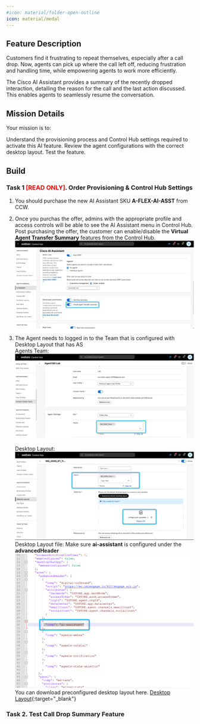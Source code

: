```yaml
---
#icon: material/folder-open-outline
icon: material/medal
---
```

## Feature Description

Customers find it frustrating to repeat themselves, especially after a call drop. Now, agents can pick up where the call left off, reducing frustration and handling time, while empowering agents to work more efficiently.

The Cisco AI Assistant provides a summary of the recently dropped interaction, detailing the reason for the call and the last action discussed. This enables agents to seamlessly resume the conversation.

## Mission Details

Your mission is to:

Understand the provisioning process and Control Hub settings required to activate this AI feature. Review the agent configurations with the correct desktop layout. Test the feature.

## Build

### Task 1 <span style="color: red;">[READ ONLY]</span>. Order Provisioning & Control Hub Settings

1. You should purchase the new AI Assistant SKU **A-FLEX-AI-ASST** from CCW.

2. Once you purchas the offer, admins with the appropriate profile and access controls will be able to see the AI Assistant menu in Control Hub. Post purchasing the offer, the customer can enable/disable the **Virtual Agent Transfer Summary** features from the Control Hub.
   ![Profiles](../graphics/Lab1_AI_Agent/3.1.png)


3. The Agent needs to logged in to the Team that is configured with Desktop Layout that has AS 
    <br/>Agents Team:
   ![Profiles](../graphics/Lab1_AI_Agent/3.2.png)    
    <br/>Desktop Layout:
   ![Profiles](../graphics/Lab1_AI_Agent/3.4.png) 
    <br/>Desktop Layout file: Make sure **ai-assistant** is configured under the **advancedHeader**
   ![Profiles](../graphics/Lab1_AI_Agent/3.5.png)
    <br/>You can download preconfigured desktop layout here.
   [Desktop Layout](https://cisco.box.com/shared/static/o4nrnjengm6od7coql9etz3a3lwzvw1w.json){:target="_blank"} 


### Task 2. Test Call Drop Summary Feature